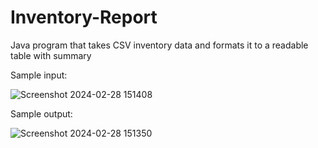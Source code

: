 # Inventory-Report
Java program that takes CSV inventory data and formats it to a readable table with summary

Sample input:

![Screenshot 2024-02-28 151408](https://github.com/CharlieB12/Inventory-Report/assets/102547739/896a6576-8bd0-4080-aa04-cf703e3a215a)

Sample output:

![Screenshot 2024-02-28 151350](https://github.com/CharlieB12/Inventory-Report/assets/102547739/aa7ba598-5eda-429a-bfc5-140c40988490)
